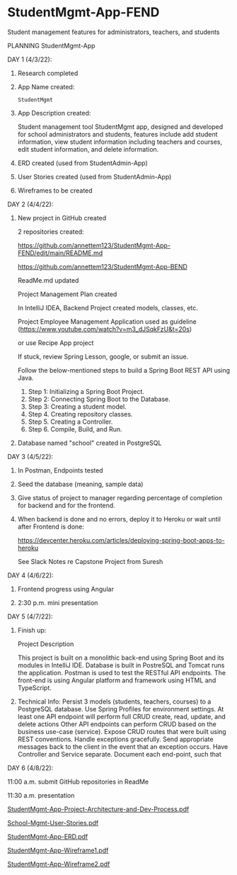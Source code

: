 # StudentMgmt-App-FEND

Student management features for administrators, teachers, and students

PLANNING
StudentMgmt-App

DAY 1 (4/3/22):

1.  Research completed
2.  App Name created: 

	    StudentMgmt
      
3.  App Description created: 

    Student management tool StudentMgmt app, designed and developed for school administrators and students, features include add student                 information, view student information including teachers and courses, edit student information, and delete information.

4.  ERD created (used from StudentAdmin-App)

5.  User Stories created (used from StudentAdmin-App)

6.  Wireframes to be created 

DAY 2 (4/4/22):

1.  New project in GitHub created

    2 repositories created:
    
    https://github.com/annettem123/StudentMgmt-App-FEND/edit/main/README.md
    
    https://github.com/annettem123/StudentMgmt-App-BEND



    ReadMe.md updated

    Project Management Plan created 

    In IntelliJ IDEA, Backend Project created
	        models, classes, etc.       
    

    Project Employee Management Application used as guideline (https://www.youtube.com/watch?v=m3_dJSqkFzU&t=20s)
    
    or use Recipe App project

    If stuck, review Spring Lesson, google, or submit an issue.
    
    Follow the below-mentioned steps to build a Spring Boot REST API using Java.
    
    1.  Step 1:  Initializing a Spring Boot Project.
    2.  Step 2:  Connecting Spring Boot to the Database.
    3.  Step 3:  Creating a student model.
    4.  Step 4.  Creating repository classes.
    5.  Step 5.  Creating a Controller.
    6.  Step 6.  Compile, Build, and Run.
    
3.  Database named "school" created in PostgreSQL

DAY 3 (4/5/22):
 
1.  In Postman, Endpoints tested

2.	Seed the database (meaning, sample data)

3.  Give status of project to manager regarding percentage of completion for backend and for the frontend.

4.  When backend is done and no errors, deploy it to Heroku or wait until after Frontend is done:

    https://devcenter.heroku.com/articles/deploying-spring-boot-apps-to-heroku

    See Slack Notes re Capstone Project from Suresh

DAY 4 (4/6/22):

1.  Frontend progress using Angular

2.  2:30 p.m. mini presentation

DAY 5 (4/7/22):

1.  Finish up:

    Project Description
	
    This project is built on a monolithic back-end using Spring Boot and its modules in IntelliJ IDE.  Database is built in PostreSQL and Tomcat runs the application. Postman is used to test the RESTful API endpoints. The front-end is using Angular platform and framework using HTML and TypeScript. 

2. Technical Info:
Persist 3 models (students, teachers, courses) to a PostgreSQL database.
Use Spring Profiles for environment settings.
At least one API endpoint will perform full CRUD create, read, update, and delete actions
Other API endpoints can perform CRUD based on the business use-case (service).
Expose CRUD routes that were built using REST conventions.
Handle exceptions gracefully.
Send appropriate messages back to the client in the event that an exception occurs.
Have Controller and Service separate.
Document each end-point, such that

DAY 6 (4/8/22):

11:00 a.m. submit GitHub repositories in ReadMe

11:30 a.m. presentation

[StudentMgmt-App-Project-Architecture-and-Dev-Process.pdf](https://github.com/annettem123/StudentMgmt-App-FEND/files/8414401/StudentMgmt-App-Project-Architecture-and-Dev-Process.pdf)

[School-Mgmt-User-Stories.pdf](https://github.com/annettem123/StudentMgmt-App-FEND/files/8414051/School-Mgmt-User-Stories.pdf)

[StudentMgmt-App-ERD.pdf](https://github.com/annettem123/StudentMgmt-App-FEND/files/8414050/StudentMgmt-App-ERD.pdf)

[StudentMgmt-App-Wireframe1.pdf](https://github.com/annettem123/StudentMgmt-App-FEND/files/8414376/StudentMgmt-App-Wireframe1.pdf)

[StudentMgmt-App-Wireframe2.pdf](https://github.com/annettem123/StudentMgmt-App-FEND/files/8414380/StudentMgmt-App-Wireframe2.pdf)

